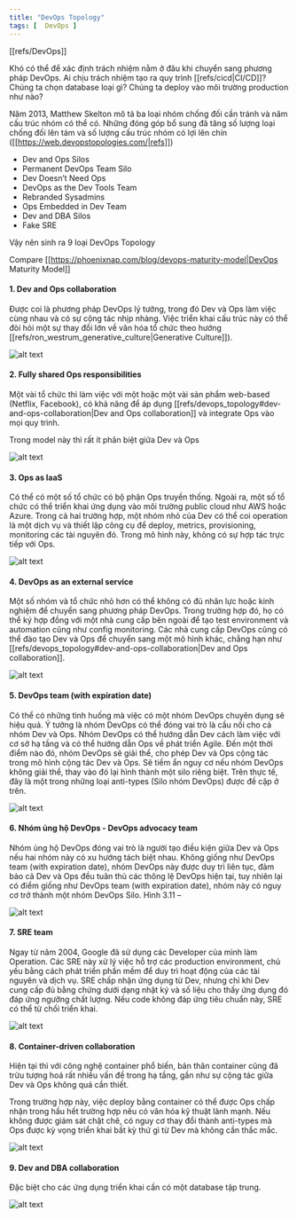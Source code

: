 ```yaml
---
title: "DevOps Topology"
tags: [  DevOps ]
---
```


[[refs/DevOps]]

Khó có thể để xác định trách nhiệm nằm ở đâu khi chuyển sang phương pháp DevOps. Ai chịu trách nhiệm tạo ra quy trình [[refs/cicd|CI/CD]]? Chúng ta chọn database loại gì? Chúng ta deploy vào môi trường production như nào?

Năm 2013, Matthew Skelton mô tả ba loại nhóm chống đối cần tránh và năm cấu trúc nhóm có thể có. Những đóng góp bổ sung đã tăng số lượng loại chống đối lên tám và số lượng cấu trúc nhóm có lợi lên chín ([[https://web.devopstopologies.com/|refs]])

* Dev and Ops Silos
* Permanent DevOps Team Silo
* Dev Doesn’t Need Ops
* DevOps as the Dev Tools Team
* Rebranded Sysadmins
* Ops Embedded in Dev Team
* Dev and DBA Silos
* Fake SRE

Vậy nên sinh ra 9 loại DevOps Topology

Compare [[https://phoenixnap.com/blog/devops-maturity-model|DevOps Maturity Model]]

#### 1. Dev and Ops collaboration

Được coi là phương pháp DevOps lý tưởng, trong đó Dev và Ops làm việc cùng nhau và có sự cộng tác nhịp nhàng. Việc triển khai cấu trúc này có thể đòi hỏi một sự thay đổi lớn về văn hóa tổ chức theo hướng [[refs/ron_westrum_generative_culture|Generative Culture]]).

![alt text](../assets/img/devops_collaboration.png)

#### 2. Fully shared Ops responsibilities

Một vài tổ chức thì làm việc với một hoặc một vài sản phẩm web-based (Netflix, Facebook), có khả năng để áp dụng [[refs/devops_topology#dev-and-ops-collaboration|Dev and Ops collaboration]] và integrate Ops vào mọi quy trình.

Trong model này thì rất ít phân biệt giữa Dev và Ops

![alt text](../assets/img/devops_fully_shared_ops_responsibilities.png)

#### 3. Ops as IaaS

Có thể có một số tổ chức có bộ phận Ops truyền thống. Ngoài ra, một số tổ chức có thể triển khai ứng dụng vào môi trường public cloud như AWS hoặc Azure. Trong cả hai trường hợp, một nhóm nhỏ của Dev có thể coi operation là một dịch vụ và thiết lập công cụ để deploy, metrics, provisioning, monitoring các tài nguyên đó. Trong mô hình này, không có sự hợp tác trực tiếp với Ops.

![alt text](../assets/img/ops_as_iaas.png)

#### 4. DevOps as an external service

Một số nhóm và tổ chức nhỏ hơn có thể không có đủ nhân lực hoặc kinh nghiệm để chuyển sang phương pháp DevOps. Trong trường hợp đó, họ có thể ký hợp đồng với một nhà cung cấp bên ngoài để tạo test environment và automation cũng như config monitoring. Các nhà cung cấp DevOps cũng có thể đào tạo Dev và Ops để chuyển sang một mô hình khác, chẳng hạn như [[refs/devops_topology#dev-and-ops-collaboration|Dev and Ops collaboration]].

![alt text](../assets/img/devops_as_an_external_service.png)


#### 5. DevOps team (with expiration date)

Có thể có những tình huống mà việc có một nhóm DevOps chuyên dụng sẽ hiệu quả. Ý tưởng là nhóm DevOps có thể đóng vai trò là cầu nối cho cả nhóm Dev và Ops. Nhóm DevOps có thể hướng dẫn Dev cách làm việc với cơ sở hạ tầng và có thể hướng dẫn Ops về phát triển Agile. Đến một thời điểm nào đó, nhóm DevOps sẽ giải thể, cho phép Dev và Ops cộng tác trong mô hình cộng tác Dev và Ops. Sẽ tiềm ẩn nguy cơ nếu nhóm DevOps không giải thể, thay vào đó lại hình thành một silo riêng biệt. Trên thực tế, đây là một trong những loại anti-types (Silo nhóm DevOps) được đề cập ở trên.

![alt text](../assets/img/devops_team_with_exp_date.png)

#### 6. Nhóm ủng hộ DevOps - DevOps advocacy team
Nhóm ủng hộ DevOps đóng vai trò là người tạo điều kiện giữa Dev và Ops nếu hai nhóm này có xu hướng tách biệt nhau. Không giống như DevOps team (with expiration date), nhóm DevOps này được duy trì liên tục, đảm bảo cả Dev và Ops đều tuân thủ các thông lệ DevOps hiện tại, tuy nhiên lại có điểm giống như DevOps team (with expiration date), nhóm này có nguy cơ trở thành một nhóm DevOps Silo. Hình 3.11 –

![alt text](../assets/img/devops_advocacy_team.png)

#### 7. SRE team

Ngay từ năm 2004, Google đã sử dụng các Developer của mình làm Operation. Các SRE này xử lý việc hỗ trợ các production environment, chủ yếu bằng cách phát triển phần mềm để duy trì hoạt động của các tài nguyên và dịch vụ. SRE chấp nhận ứng dụng từ Dev, nhưng chỉ khi Dev cung cấp đủ bằng chứng dưới dạng nhật ký và số liệu cho thấy ứng dụng đó đáp ứng ngưỡng chất lượng. Nếu code không đáp ứng tiêu chuẩn này, SRE có thể từ chối triển khai.

![alt text](../assets/img/devops_sre_team.png)

#### 8. Container-driven collaboration

Hiện tại thì với công nghệ container phổ biến, bản thân container cũng đã trừu tượng hoá rất nhiều vấn đề trong hạ tầng, gần như sự cộng tác giữa Dev và Ops không quá cần thiết.

Trong trường hợp này, việc deploy bằng container có thể được Ops chấp nhận trong hầu hết trường hợp nếu có văn hóa kỹ thuật lành mạnh. Nếu không được giám sát chặt chẽ, có nguy cơ thay đổi thành anti-types mà Ops được kỳ vọng triển khai bất kỳ thứ gì từ Dev mà không cần thắc mắc.


![alt text](../assets/img/devops_container_driven_collaboration.png)

#### 9. Dev and DBA collaboration

Đặc biệt cho các ứng dụng triển khai cần có một database tập trung.

![alt text](../assets/img/devops_dev_dba_collaboration.png)
